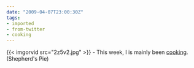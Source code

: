 ```yaml
---
date: "2009-04-07T23:00:30Z"
tags:
- imported
- from-twitter
- cooking
---
```

{{< imgorvid src="2z5v2.jpg" >}} - This week, I is mainly been [cooking](/tags/cooking). (Shepherd's Pie)
